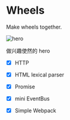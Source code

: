 # Wheels

Make wheels together. 

![hero](https://directorcn.github.io/links/static/images/wheel/hero.webp)

做兴趣使然的 hero


- [x] HTTP
- [x] HTML lexical parser
- [x] Promise
- [x] mini EventBus
- [x] Simple Webpack

